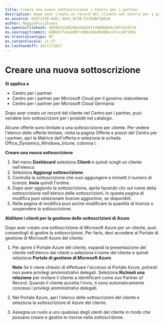 ```yaml
---
title: Creare una nuova sottoscrizione | Centro per i partner
description: Dopo aver creato un record del cliente nel Centro per i partner, puoi vendere loro sottoscrizioni per i prodotti nel catalogo.
ms.assetid: E95F1538-60E1-464C-B72B-52764BF3A820
author: MaggiePucciEvans
ms.openlocfilehash: 4bb9bfe2d620ba6a82d1f4960b8bdc497c6fdf16
ms.sourcegitcommit: 6d8b97724a100fc6861e9ed8d89ec47cc49f195e
ms.translationtype: HT
ms.contentlocale: it-IT
ms.lasthandoff: 10/17/2017
---
```

# <a name="create-a-new-subscription"></a>Creare una nuova sottoscrizione

**Si applica a**

-  Centro per i partner
-  Centro per i partner per Microsoft Cloud per il governo statunitense
-  Centro per i partner per Microsoft Cloud Germania

Dopo aver creato un record del cliente nel Centro per i partner, puoi vendere loro sottoscrizioni per i prodotti nel catalogo.

Alcune offerte sono limitate a una sottoscrizione per cliente. Per vedere l'elenco delle offerte limitate, visita la pagina Offerte e prezzi del Centro per i partner, apri la Matrice dell'offerta e seleziona la scheda Office_Dynamics_Windows_Intune, colonna I. 


**Creare una nuova sottoscrizione**

1.  Nel menu **Dashboard** seleziona **Clienti** e quindi scegli un cliente nell'elenco.
2.  Seleziona **Aggiungi sottoscrizione**.
3.  Controlla la sottoscrizione che vuoi aggiungere e immetti il numero di licenze. **Invia** quindi l'ordine.
4.  Dopo aver aggiunto la sottoscrizione, aprila facendo clic sul nome della sottoscrizione nell'elenco delle sottoscrizioni. In questa pagina di modifica puoi selezionare licenze aggiuntive, se disponibili.
5.  Nella pagina di modifica puoi anche modificare la quantità di licenze o sospendere la sottoscrizione.

**Abilitare i clienti per la gestione delle sottoscrizioni di Azure**

Dopo aver creato una sottoscrizione di Microsoft Azure per un cliente, puoi consentirgli di gestire la sottoscrizione. Per farlo, devi accedere al Portale di gestione di Microsoft Azure del cliente. 

1.  Per aprire il Portale Azure del cliente, espandi la presentazione del cliente nell'elenco dei clienti o seleziona il nome del cliente e quindi seleziona **Portale di gestione di Microsoft Azure**.
    
    **Note** Se ti viene chiesto di effettuare l'accesso al Portale Azure, potresti non avere privilegi amministrativi delegati. Seleziona **Richiedi una relazione** per invitare il cliente a identificarti come suo Partner of Record. Quando il cliente accetta l'invio, ti sono automaticamente concessi i privilegi amministrativi delegati. 
2.  Nel Portale Azure, apri l'elenco delle sottoscrizioni del cliente e seleziona la sottoscrizione di Azure del cliente.
3.  Assegna un ruolo a uno qualsiasi degli utenti del cliente in modo che possano creare e gestire le risorse nella sottoscrizione.

 



